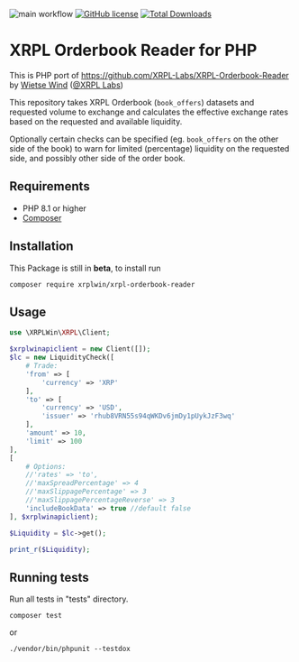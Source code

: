 ![main workflow](https://github.com/XRPLWin/XRPL-Orderbook-Reader/actions/workflows/main.yml/badge.svg)
[![GitHub license](https://img.shields.io/github/license/XRPLWin/XRPL-Orderbook-Reader)](https://github.com/XRPLWin/XRPL-Orderbook-Reader/blob/main/LICENSE)
[![Total Downloads](https://img.shields.io/packagist/dt/xrplwin/xrpl-orderbook-reader.svg?style=flat)](https://packagist.org/packages/xrplwin/xrpl-orderbook-reader)

# XRPL Orderbook Reader for PHP

This is PHP port of https://github.com/XRPL-Labs/XRPL-Orderbook-Reader by [Wietse Wind](https://github.com/WietseWind) ([@XRPL Labs](https://github.com/XRPL-Labs))

This repository takes XRPL Orderbook (`book_offers`) datasets and requested volume to
exchange and calculates the effective exchange rates based on the requested and available liquidity.

Optionally certain checks can be specified (eg. `book_offers` on the other side of the book)
to warn for limited (percentage) liquidity on the requested side, and possibly other side
of the order book.

## Requirements
- PHP 8.1 or higher
- [Composer](https://getcomposer.org/)

## Installation
This Package is still in **beta**, to install run

```
composer require xrplwin/xrpl-orderbook-reader
```

## Usage
```PHP
use \XRPLWin\XRPL\Client;

$xrplwinapiclient = new Client([]);
$lc = new LiquidityCheck([
    # Trade:
    'from' => [
        'currency' => 'XRP'
    ],
    'to' => [
        'currency' => 'USD',
        'issuer' => 'rhub8VRN55s94qWKDv6jmDy1pUykJzF3wq'
    ],
    'amount' => 10,
    'limit' => 100
],
[
    # Options:
    //'rates' => 'to',
    //'maxSpreadPercentage' => 4
    //'maxSlippagePercentage' => 3
    //'maxSlippagePercentageReverse' => 3
    'includeBookData' => true //default false
], $xrplwinapiclient);

$Liquidity = $lc->get();

print_r($Liquidity);
```
## Running tests
Run all tests in "tests" directory.
```
composer test
```
or
```
./vendor/bin/phpunit --testdox
```
